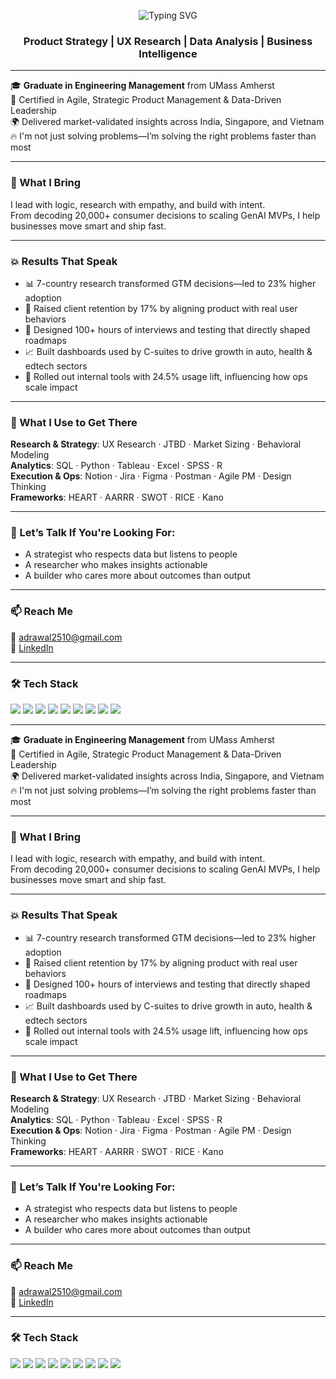 <!-- Animated Name Banner (cleaned up for GitHub rendering) -->
<p align="center">
  <img src="https://readme-typing-svg.herokuapp.com?font=Fira+Code&size=24&duration=3000&pause=1000&color=00BFFF&center=true&vCenter=true&multiline=true&lines=Hey+there!+Abhishek+here+👋" alt="Typing SVG" />
</p>

<!-- Static Professional Tagline -->
<h3 align="center">
  Product Strategy | UX Research | Data Analysis | Business Intelligence
</h3>

---

🎓 **Graduate in Engineering Management** from UMass Amherst  
🧠 Certified in Agile, Strategic Product Management & Data-Driven Leadership  
🌍 Delivered market-validated insights across India, Singapore, and Vietnam  
🔥 I'm not just solving problems—I’m solving the right problems faster than most

---

### 🚀 What I Bring
I lead with logic, research with empathy, and build with intent.  
From decoding 20,000+ consumer decisions to scaling GenAI MVPs, I help businesses move smart and ship fast.

---

### 💥 Results That Speak
- 📊 7-country research transformed GTM decisions—led to 23% higher adoption  
- 🔄 Raised client retention by 17% by aligning product with real user behaviors  
- 🧪 Designed 100+ hours of interviews and testing that directly shaped roadmaps  
- 📈 Built dashboards used by C-suites to drive growth in auto, health & edtech sectors  
- 🚀 Rolled out internal tools with 24.5% usage lift, influencing how ops scale impact

---

### 🧰 What I Use to Get There
**Research & Strategy**: UX Research · JTBD · Market Sizing · Behavioral Modeling  
**Analytics**: SQL · Python · Tableau · Excel · SPSS · R  
**Execution & Ops**: Notion · Jira · Figma · Postman · Agile PM · Design Thinking  
**Frameworks**: HEART · AARRR · SWOT · RICE · Kano

---

### 💬 Let’s Talk If You're Looking For:
- A strategist who respects data but listens to people  
- A researcher who makes insights actionable  
- A builder who cares more about outcomes than output

---

### 📫 Reach Me
📧 [adrawal2510@gmail.com](mailto:adrawal2510@gmail.com)  
🔗 [LinkedIn](https://www.linkedin.com/in/abhishek-rawal-2510/)

---

### 🛠️ Tech Stack

<p align="left">
  <img src="https://img.shields.io/badge/Python-3776AB?style=for-the-badge&logo=python&logoColor=white"/>
  <img src="https://img.shields.io/badge/SQL-336791?style=for-the-badge&logo=postgresql&logoColor=white"/>
  <img src="https://img.shields.io/badge/SPSS-003B71?style=for-the-badge&logo=ibm&logoColor=white"/>
  <img src="https://img.shields.io/badge/Tableau-E97627?style=for-the-badge&logo=Tableau&logoColor=white"/>
  <img src="https://img.shields.io/badge/Excel-217346?style=for-the-badge&logo=microsoft-excel&logoColor=white"/>
  <img src="https://img.shields.io/badge/Figma-F24E1E?style=for-the-badge&logo=figma&logoColor=white"/>
  <img src="https://img.shields.io/badge/Jira-0052CC?style=for-the-badge&logo=jira&logoColor=white"/>
  <img src="https://img.shields.io/badge/Notion-000000?style=for-the-badge&logo=notion&logoColor=white"/>
  <img src="https://img.shields.io/badge/Postman-FF6C37?style=for-the-badge&logo=postman&logoColor=white"/>
</p>


---

🎓 **Graduate in Engineering Management** from UMass Amherst  
🧠 Certified in Agile, Strategic Product Management & Data-Driven Leadership  
🌍 Delivered market-validated insights across India, Singapore, and Vietnam  
🔥 I'm not just solving problems—I’m solving the right problems faster than most

---

### 🚀 What I Bring
I lead with logic, research with empathy, and build with intent.  
From decoding 20,000+ consumer decisions to scaling GenAI MVPs, I help businesses move smart and ship fast.

---

### 💥 Results That Speak
- 📊 7-country research transformed GTM decisions—led to 23% higher adoption  
- 🔄 Raised client retention by 17% by aligning product with real user behaviors  
- 🧪 Designed 100+ hours of interviews and testing that directly shaped roadmaps  
- 📈 Built dashboards used by C-suites to drive growth in auto, health & edtech sectors  
- 🚀 Rolled out internal tools with 24.5% usage lift, influencing how ops scale impact

---

### 🧰 What I Use to Get There
**Research & Strategy**: UX Research · JTBD · Market Sizing · Behavioral Modeling  
**Analytics**: SQL · Python · Tableau · Excel · SPSS · R  
**Execution & Ops**: Notion · Jira · Figma · Postman · Agile PM · Design Thinking  
**Frameworks**: HEART · AARRR · SWOT · RICE · Kano

---

### 💬 Let’s Talk If You're Looking For:
- A strategist who respects data but listens to people  
- A researcher who makes insights actionable  
- A builder who cares more about outcomes than output

---

### 📫 Reach Me
📧 [adrawal2510@gmail.com](mailto:adrawal2510@gmail.com)  
🔗 [LinkedIn](https://www.linkedin.com/in/abhishek-rawal-2510/)

---

### 🛠️ Tech Stack

<p align="left">
  <img src="https://img.shields.io/badge/Python-3776AB?style=for-the-badge&logo=python&logoColor=white"/>
  <img src="https://img.shields.io/badge/SQL-336791?style=for-the-badge&logo=postgresql&logoColor=white"/>
  <img src="https://img.shields.io/badge/SPSS-003B71?style=for-the-badge&logo=ibm&logoColor=white"/>
  <img src="https://img.shields.io/badge/Tableau-E97627?style=for-the-badge&logo=Tableau&logoColor=white"/>
  <img src="https://img.shields.io/badge/Excel-217346?style=for-the-badge&logo=microsoft-excel&logoColor=white"/>
  <img src="https://img.shields.io/badge/Figma-F24E1E?style=for-the-badge&logo=figma&logoColor=white"/>
  <img src="https://img.shields.io/badge/Jira-0052CC?style=for-the-badge&logo=jira&logoColor=white"/>
  <img src="https://img.shields.io/badge/Notion-000000?style=for-the-badge&logo=notion&logoColor=white"/>
  <img src="https://img.shields.io/badge/Postman-FF6C37?style=for-the-badge&logo=postman&logoColor=white"/>
</p>
